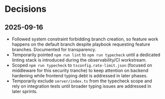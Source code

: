 # Decisions

## 2025-09-16
- Followed system constraint forbidding branch creation, so feature work happens on the default branch despite playbook requesting feature branches. Documented for transparency.
- Temporarily pointed `npm run lint` to `npm run typecheck` until a dedicated linting stack is introduced during the observability/CI workstream.
- Scoped `npm run typecheck` to `tsconfig.rate-limit.json` (focused on middleware for this security tranche) to keep attention on backend hardening while frontend typing debt is addressed in later phases.
- Temporarily exclude `server/index.ts` from the typecheck scope and rely on integration tests until broader typing issues are addressed in later sprints.
